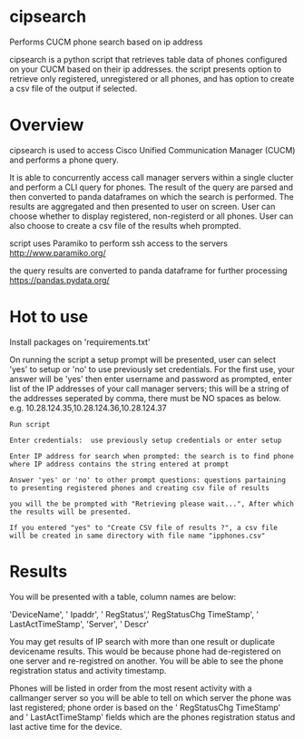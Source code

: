 # cipsearch
Performs CUCM phone search based on ip address

cipsearch is a python script that retrieves table data of phones configured on your CUCM based on their ip addresses.
the script presents option to retrieve only registered, unregistered or all phones, and has option to create a csv file of the output if selected.


Overview
===============
cipsearch is used to access Cisco Unified Communication Manager (CUCM) and performs a phone query.

It is able to concurrently access call manager servers within a single clucter and perform a CLI query for phones.
The result of the query are parsed and then converted to panda dataframes on which the search is performed. The results are aggregated and then presented to user on screen. User can choose whether to display registered, non-registerd or all phones. User can also choose to create a csv file of the results wheh prompted.

script uses Paramiko to perform ssh access to the servers
http://www.paramiko.org/

the query results are converted to panda dataframe for further processing
https://pandas.pydata.org/



Hot to use
==============
Install packages on 'requirements.txt'

On running the script a setup prompt will be presented, user can select 'yes' to setup or 'no' to use previously set credentials.
For the first use, your answer will be 'yes' then enter username and password as prompted, enter list of the IP addresses of your call manager servers; this will be a string of the addresses seperated by  comma, there must be NO spaces as below.
e.g. 10.28.124.35,10.28.124.36,10.28.124.37

    Run script

    Enter credentials:  use previously setup credentials or enter setup

    Enter IP address for search when prompted: the search is to find phone where IP address contains the string entered at prompt

    Answer 'yes' or 'no' to other prompt questions: questions partaining to presenting registered phones and creating csv file of results

    you will the be prompted with "Retrieving please wait...", After which the results will be presented.

    If you entered "yes" to "Create CSV file of results ?", a csv file will be created in same directory with file name "ipphones.csv"

Results
=========
You will be presented with a table, column names are below:

'DeviceName', ' Ipaddr', ' RegStatus',' RegStatusChg TimeStamp', ' LastActTimeStamp', 'Server', ' Descr'

You may get results of IP search with more than one result or duplicate devicename results.
This would be because phone had de-registered on one server and re-registred on another.
You will be able to see the phone registration status and activity timestamp.

Phones will be listed in order from the most resent activity with a callmanger server so you will be able to tell on which server the phone was last registered;
phone order is based on the ' RegStatusChg TimeStamp' and ' LastActTimeStamp' fields which are the phones registration status and last active time for the device. 

